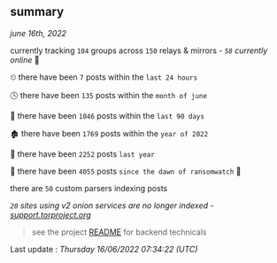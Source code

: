 
## summary
_june 16th, 2022_

currently tracking `104` groups across `150` relays & mirrors - _`58` currently online_ 📡

⏲ there have been `7` posts within the `last 24 hours`

🕓 there have been `135` posts within the `month of june`

📅 there have been `1046` posts within the `last 90 days`

🏚 there have been `1769` posts within the `year of 2022`

🚀 there have been `2252` posts `last year`

🦕 there have been `4055` posts `since the dawn of ransomwatch` 🐣

there are `50` custom parsers indexing posts

_`20` sites using v2 onion services are no longer indexed - [support.torproject.org](https://support.torproject.org/onionservices/v2-deprecation/)_

> see the project [README](https://github.com/jmousqueton/ransomwatch#readme) for backend technicals



Last update : _Thursday 16/06/2022 07:34:22 (UTC)_

